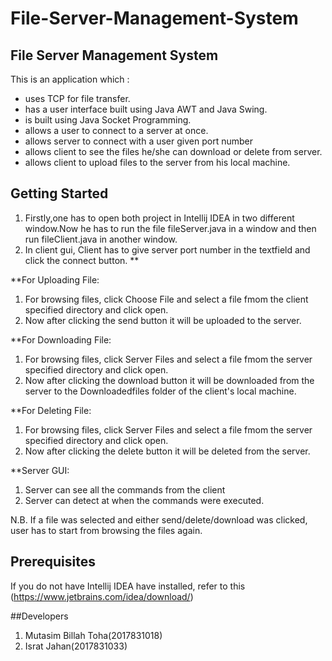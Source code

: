 # File-Server-Management-System

## File Server Management System

This is an application which :
- uses TCP for file transfer.
- has a user interface built using Java AWT and Java Swing.
- is built using Java Socket Programming.
- allows a user to connect to a server at once. 
- allows server to connect with a user given port number
- allows client to see the files he/she can download or delete from server.
- allows client to upload files to the server from his local machine.



## Getting Started

1. Firstly,one has to open both project in Intellij IDEA in two different window.Now he has to run the file fileServer.java in a window and then run fileClient.java in another window.
2. In client gui, Client has to give server port number in the textfield and click the connect button. **

**For Uploading File:
1. For browsing files, click Choose File and select a file fmom the client specified directory and click open.
2. Now after clicking the send button it will be uploaded to the server.

**For Downloading File:
1. For browsing files, click Server Files and select a file fmom the server specified directory and click open.
2. Now after clicking the download button it will be downloaded from the server to the Downloadedfiles folder of the client's local machine.

**For Deleting File:
1. For browsing files, click Server Files and select a file fmom the server specified directory and click open.
2. Now after clicking the delete button it will be deleted from the server.

**Server GUI:
1. Server can see all the commands from the client
2. Server can detect at when the commands were executed.

N.B. If a file was selected and either send/delete/download was clicked, user has to start from browsing the files again.


## Prerequisites

If you do not have Intellij IDEA have installed, refer to this (https://www.jetbrains.com/idea/download/)

##Developers

1. Mutasim Billah Toha(2017831018)
2. Israt Jahan(2017831033)
